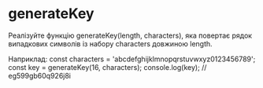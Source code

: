 # generateKey
Реалізуйте функцію generateKey(length, characters), яка повертає рядок випадкових символів із набору characters довжиною length. 

Наприклад:
const characters = 'abcdefghijklmnopqrstuvwxyz0123456789'; 
const key = generateKey(16, characters); 
console.log(key); // eg599gb60q926j8i
